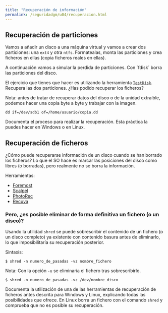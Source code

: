 ```yaml
---
title: "Recuperación de información"
permalink: /seguridadgm/u04/recuperacion.html
---
```


## Recuperación de particiones

Vamos a añadir un disco a una máquina virtual y vamos a crear dos particiones: una `ext4` y otra `ntfs`. Formatealas, monta las particiones y crea ficheros en ellas (copia ficheros reales en ellas).

A continuación vamos a simular la perdida de particiones. Con ´fdisk´ borra las particiones del disco.

El ejercicio que tienes que hacer es utilizando la herramienta [`TestDisk`](https://www.cgsecurity.org/wiki/TestDisk). Recupera las dos particiones. ¿Has podido recuperar los ficheros?

Nota: antes de tratar de recuperar datos del disco o de la unidad extraíble, podemos hacer una copia byte a byte y trabajar con la imagen.

    dd if=/dev/sdb1 of=/home/usuario/copia.dd

Documenta el proceso para realizar la recuperación. Esta práctica la puedes hacer en Windows o en Linux.

## Recuperación de ficheros

¿Cómo puede recuperarse información de un disco cuando se han borrado los ficheros? Lo que el SO hace es marcar las posiciones del disco como libres (o borradas), pero realmente no se borra la información.

Herramientas:

* [Foremost](http://foremost.sourceforge.net)
* [Scalpel](http://www.digitalforensicssolutions.com/Scalpel)
* [PhotoRec](http://www.cgsecurity.org/wiki/PhotoRec)
* [Recuva](http://www.piriform.com/recuva)

### Pero, ¿es posible eliminar de forma definitiva un fichero (o un disco)?

Usando la utilidad `shred` se puede sobrescribir el contenido de un fichero (o un disco completo) ya existente con contenido basura antes de eliminarlo, lo que imposibilitaría su recuperación posterior.

Sintaxis:

    $ shred -n numero_de_pasadas -vz nombre_fichero

Nota: Con la opción `-u` se eliminaría el fichero tras sobrescribirlo.

    $ shred -n numero_de_pasadas -vz /dev/nombre_disco

Documenta la utilización de una de las herramientas de recuperación de ficheros antes descrita para Windows y Linux, explicando todas las posibilidades que ofrece. En Linux borra un fichero con el comando `shred` y comprueba que no es posible su recuperación.
